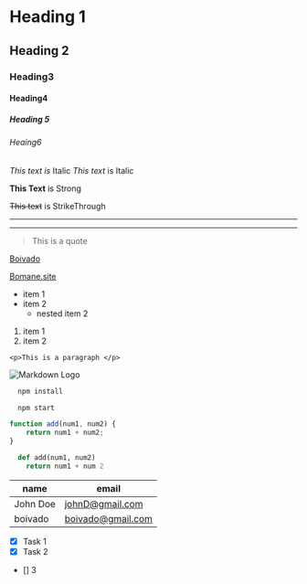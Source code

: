<!-- Headings -->

# Heading 1

## Heading 2

### Heading3

#### Heading4

##### Heading 5

###### Heaing6

<!-- Italics -->

_This text is_ Italic
_This text_ is Italic

<!-- Strong -->

**This Text** is Strong

<!-- Strike Through -->

~~This text~~ is StrikeThrough

<!-- Horizontal line -->

---

---

<!-- Blockquote -->

> This is a quote

<!-- Links -->

[Boivado](https://bomane.site/)

[Bomane.site](https://bomane.site 'Boivado')

<!-- ul -->

-   item 1
-   item 2
    -   nested item 2

<!-- ol -->

1. item 1
2. item 2

<!-- inline code block
-->

`<p>This is a paragraph </p>`

<!-- Images -->

![Markdown Logo](https://markdown-here.com/img/navbarLogin1.png)

<!-- Github Markdowns -->

<!-- Code Blocks -->

```bash
  npm install

  npm start
```

```javascript
function add(num1, num2) {
    return num1 + num2;
}
```

```Python
  def add(num1, num2)
    return num1 + num 2
```

<!-- Tables -->

| name     | email             |
| -------- | ----------------- |
| John Doe | johnD@gmail.com   |
| boivado  | boivado@gmail.com |

<!-- Task List -->

-   [x] Task 1
-   [x] Task 2
-   [] 3
